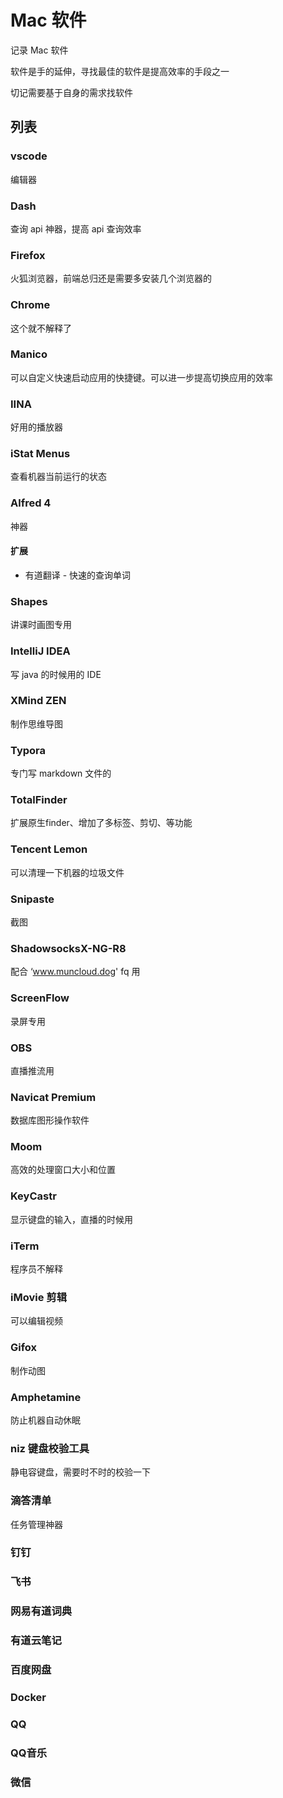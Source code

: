 
# Mac 软件
记录 Mac 软件

软件是手的延伸，寻找最佳的软件是提高效率的手段之一

切记需要基于自身的需求找软件

## 列表

### vscode
编辑器

### Dash 
查询 api 神器，提高 api 查询效率

### Firefox 
火狐浏览器，前端总归还是需要多安装几个浏览器的

### Chrome
这个就不解释了

### Manico
可以自定义快速启动应用的快捷键。可以进一步提高切换应用的效率

### IINA
好用的播放器

### iStat Menus
查看机器当前运行的状态

### Alfred 4
神器

#### 扩展
- 有道翻译 - 快速的查询单词

### Shapes
讲课时画图专用

### IntelliJ IDEA
写 java 的时候用的 IDE

### XMind ZEN
制作思维导图

### Typora
专门写 markdown 文件的

### TotalFinder
扩展原生finder、增加了多标签、剪切、等功能

### Tencent Lemon
可以清理一下机器的垃圾文件

### Snipaste
截图

### ShadowsocksX-NG-R8
配合 ‘www.muncloud.dog' fq 用


### ScreenFlow
录屏专用

### OBS
直播推流用

### Navicat Premium
数据库图形操作软件

### Moom
高效的处理窗口大小和位置

### KeyCastr
显示键盘的输入，直播的时候用

### iTerm
程序员不解释

### iMovie 剪辑
可以编辑视频

### Gifox
制作动图

### Amphetamine
防止机器自动休眠


### niz 键盘校验工具
静电容键盘，需要时不时的校验一下


### 滴答清单
任务管理神器

### 钉钉
### 飞书
### 网易有道词典
### 有道云笔记
### 百度网盘
### Docker
### QQ
### QQ音乐
### 微信